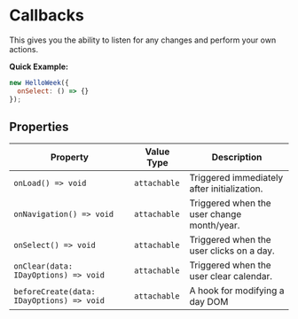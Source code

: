 # Callbacks

This gives you the ability to listen for any changes and perform your own actions.

**Quick Example:**

```js
new HelloWeek({
  onSelect: () => {}
});
```

## Properties

| Property                                  | Value Type   | Description                                 |
| ----------------------------------------- | ------------ | ------------------------------------------- |
| `onLoad() => void`                        | `attachable` | Triggered immediately after initialization. |
| `onNavigation() => void`                  | `attachable` | Triggered when the user change month/year.  |
| `onSelect() => void`                      | `attachable` | Triggered when the user clicks on a day.    |
| `onClear(data: IDayOptions) => void`      | `attachable` | Triggered when the user clear calendar.     |
| `beforeCreate(data: IDayOptions) => void` | `attachable` | A hook for modifying a day DOM              |
